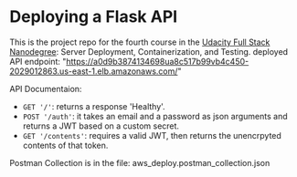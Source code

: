 # Deploying a Flask API

This is the project repo for the fourth course in the [Udacity Full Stack Nanodegree](https://www.udacity.com/course/full-stack-web-developer-nanodegree--nd004): Server Deployment, Containerization, and Testing.
deployed API endpoint: "https://a0d9b3874134698ua8c517b99vb4c450-2029012863.us-east-1.elb.amazonaws.com/"


API Documentaion:

- `GET '/'`: returns a response 'Healthy'. 
- `POST '/auth'`: it takes an email and a password as json arguments and returns a JWT based on a custom secret.
- `GET '/contents'`: requires a valid JWT, then returns the unencrpyted contents of that token. 

Postman Collection is in the file: aws_deploy.postman_collection.json
